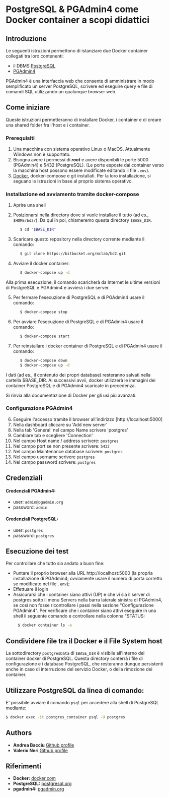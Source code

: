 # PostgreSQL & PGAdmin4 come Docker container a scopi didattici

## Introduzione
Le seguenti istruzioni permettono di istanziare due Docker container collegati tra loro contenenti: 

* il DBMS [PostgreSQL](https://www.postgresql.org/)
* [PGAdmin4](https://www.pgadmin.org/)

PGAdmin4 è una interfaccia web che consente di amministrare in modo semplificato un server PostgreSQL, scrivere ed eseguire query e file di comandi SQL utilizzando un qualunque browser web.

## Come iniziare
Queste istruzioni permetteranno di installare Docker, i container e di creare una shared folder fra l'host e i container.

### Prerequisiti
1. Una macchina con sistema operativo Linux o MacOS. Attualmente Windows non è supportato.
2. Bisogna avere i permessi di ***root*** e avere disponibili le porte 5000 (PGAdmin4) e 5432 (PostgreSQL). (Le porte esposte dai container verso la macchina host possono essere modificate editando il file `.env`).
3. [Docker](https://www.docker.com/), docker-compose e git installati. Per la loro installazione, si seguano le istruzioni in base al proprio sistema operativo.

### Installazione ed avviamento tramite docker-compose
1. Aprire una shell
2. Posizionarsi nella directory dove si vuole installare il tutto (ad es., `$HOME/bd2/`). Da qui in poi, chiameremo questa directory `$BASE_DIR`.
    ```sh
       $ cd "$BASE_DIR"
    ```
3. Scaricare questo repository nella directory corrente mediante il comando:
    ```sh
       $ git clone https://bitbucket.org/mclab/bd2.git
    ```

4. Avviare il docker container:
    ```sh
       $ docker-compose up -d 
    ``` 
Alla prima esecuzione, il comando scaricherà da Internet le ultime versioni di PostgreSQL e PGAdmin4 e avvierà i due server. 

5. Per fermare l'esecuzione di PostgreSQL e di PGAdmin4 usare il comando:
    ```sh
       $ docker-compose stop
    ``` 

5. Per avviare l'esecuzione di PostgreSQL e di PGAdmin4 usare il comando:
    ```sh
       $ docker-compose start
    ``` 
    
5. Per reinstallare i docker container di PostgreSQL e di PGAdmin4 usare il comando:
    ```sh
       $ docker-compose down
       $ docker-compose up -d
    ``` 
I dati (ad es., il contenuto dei propri database) resteranno salvati nella cartella $BASE_DIR.
Ai successivi avvii, docker utilizzerà le immagini dei container PostgreSQL e di PGAdmin4 scaricate in precedenza.

Si rinvia alla documentazione di Docker per gli usi più avanzati.

### Configurazione PGAdmin4
6. Eseguire l'accesso tramite il browser all'indirizzo [http://localhost:5000]
7. Nella dashboard cliccare su 'Add new server'
8. Nella tab 'General' nel campo Name scrivere 'postgres' 
9. Cambiare tab e scegliere 'Connection'
10. Nel campo Host name / address scrivere: `postgres`
11. Nel campo port se non presente scrivere: `5432`
12. Nel campo Maintenance database scrivere: `postgres`
13. Nel campo username scrivere `postgres`
13. Nel campo password scrivere: `postgres`

## Credenziali

#### Credenziali PGAdmin4:

* user: `admin@pgadmin.org`
* password: `admin`

#### Credenziali PostgreSQL:

* user: `postgres`
* password: `postgres`


## Esecuzione dei test

Per controllare che tutto sia andato a buon fine: 

* Puntare il proprio browser alla URL http://localhost:5000 (la propria installazione di PGAdmin4; ovviamente usare il numero di porta corretto se modificato nel file `.env`);
* Effettuare il login 
* Assicurarsi che i container siano attivi (UP) e che vi sia il server di postgres sotto il menu Servers nella barra laterale sinistra di PGAdmin4, se così non fosse ricontrollare i passi nella sezione "Configurazione PGAdmin4". Per verificare che i container siano attivi eseguire in una shell il seguente comando e controllare nella colonna "STATUS:
     ```sh
       $ docker container ls -a
    ``` 

## Condividere file tra il Docker e il File System host
La sottodirectory `postgresData` di `$BASE_DIR` è visibile all'interno del container docker di PostgreSQL.
Questa directory conterrà i file di configurazione e i database PostgreSQL, che resteranno dunque persistenti anche in caso di interruzione del servizio Docker, o della rimozione dei container.

## Utilizzare PostgreSQL da linea di comando:
E' possibile avviare il comando `psql` per accedere alla shell di PostgreSQL mediante:
```sh
$ docker exec -it postgres_container psql -U postgres
``` 

## Authors

* **Andrea Bacciu**  [Github profile](https://github.com/andreabac3)
* **Valerio Neri**   [Github profile](https://github.com/selektion)

## Riferimenti
* **Docker:** [docker.com](https://www.docker.com/)
* **PostgreSQL:**  [postgresql.org](https://www.postgresql.org/)
* **pgadmin4:**  [pgadmin.org](https://www.pgadmin.org/)

